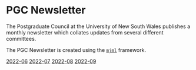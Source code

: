 # PGC Newsletter

The Postgraduate Council at the University of New South Wales publishes a monthly newsletter which collates updates from several different committees.

The PGC Newsletter is created using the [`mjml`](https://github.com/mjmlio/mjml) framework. 

[2022-06](https://tfle.github.io/pgc-newsletter/2022-06/index.html)
[2022-07](https://tfle.github.io/pgc-newsletter/2022-07/index.html)
[2022-08](https://tfle.github.io/pgc-newsletter/2022-08/index.html)
[2022-09](https://tfle.github.io/pgc-newsletter/2022-09/index.html)
